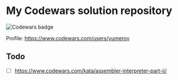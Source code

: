 # My Codewars solution repository

![Codewars badge](https://www.codewars.com/users/yumerov/badges/large)

Profile: https://www.codewars.com/users/yumerov

## Todo

- [ ] https://www.codewars.com/kata/assembler-interpreter-part-ii/